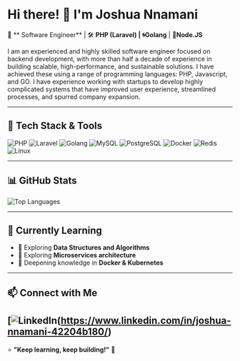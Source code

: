# Hi there! 👋 I'm Joshua Nnamani

🚀 ** Software Engineer** | 🛠️ **PHP (Laravel) | 🌀Golang**  | 🔧**Node.JS**

I am an experienced and highly skilled software engineer focused on backend development, with more than half a decade of experience in building scalable, high-performance, and sustainable solutions. I have achieved these using a range of programming languages: PHP, Javascript, and GO. I have experience working with startups to develop highly complicated systems that have improved user experience, streamlined processes, and spurred company expansion.

---

## 🔧 Tech Stack & Tools
![PHP](https://img.shields.io/badge/PHP-777BB4?style=for-the-badge&logo=php&logoColor=white)
![Laravel](https://img.shields.io/badge/Laravel-FF2D20?style=for-the-badge&logo=laravel&logoColor=white)
![Golang](https://img.shields.io/badge/Go-00ADD8?style=for-the-badge&logo=go&logoColor=white)
![MySQL](https://img.shields.io/badge/MySQL-4479A1?style=for-the-badge&logo=mysql&logoColor=white)
![PostgreSQL](https://img.shields.io/badge/PostgreSQL-336791?style=for-the-badge&logo=postgresql&logoColor=white)
![Docker](https://img.shields.io/badge/Docker-2496ED?style=for-the-badge&logo=docker&logoColor=white)
![Redis](https://img.shields.io/badge/Redis-DC382D?style=for-the-badge&logo=redis&logoColor=white)
![Linux](https://img.shields.io/badge/Linux-FCC624?style=for-the-badge&logo=linux&logoColor=black)

---

## 📊 GitHub Stats


![Top Languages](https://github-readme-stats.vercel.app/api/top-langs/?username=nnxmxni&layout=compact&theme=tokyonight&hide_border=true)

---

## 🌱 Currently Learning  
- 📌 Exploring **Data Structures and Algorithms**
- 📌 Exploring **Microservices architecture**  
- 📌 Deepening knowledge in **Docker & Kubernetes**  

---

## 📫 Connect with Me

[![LinkedIn](https://img.shields.io/badge/LinkedIn-0A66C2?style=for-the-badge&logo=linkedin&logoColor=white])(https://www.linkedin.com/in/joshua-nnamani-42204b180/)
---

⭐ **"Keep learning, keep building!"** 🚀  

